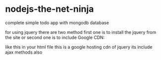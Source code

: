 # nodejs-the-net-ninja

complete simple todo app with mongodb database

for using jquery there are two method first one is to install the jquery from the site or second one is to include Google CDN:
<head>
<script src="https://ajax.googleapis.com/ajax/libs/jquery/3.6.1/jquery.min.js"></script>
</head>

like this in your html file
this is a google hosting cdn of jquery its include ajax methods also
